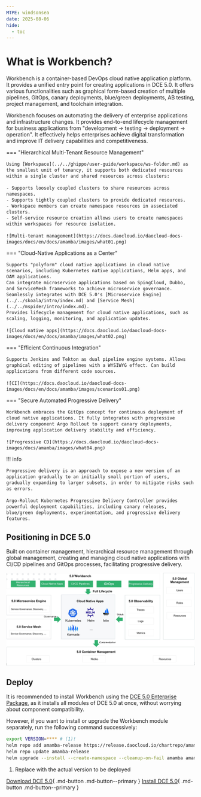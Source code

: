```yaml
---
MTPE: windsonsea
date: 2025-08-06
hide:
  - toc
---
```


# What is Workbench?

Workbench is a container-based DevOps cloud native application platform.
It provides a unified entry point for creating applications in DCE 5.0.
It offers various functionalities such as graphical form-based creation
of multiple pipelines, GitOps, canary deployments, blue/green deployments,
AB testing, project management, and toolchain integration.

Workbench focuses on automating the delivery of enterprise applications
and infrastructure changes. It provides end-to-end lifecycle management for business
applications from "development -> testing -> deployment -> operation". It effectively
helps enterprises achieve digital transformation and improve IT delivery capabilities and competitiveness.

=== "Hierarchical Multi-Tenant Resource Management"

    Using [Workspace](../../ghippo/user-guide/workspace/ws-folder.md) as the smallest unit of tenancy, it supports both dedicated resources within a single cluster and shared resources across clusters:

    - Supports loosely coupled clusters to share resources across namespaces.
    - Supports tightly coupled clusters to provide dedicated resources.
    - Workspace members can create namespace resources in associated clusters.
    - Self-service resource creation allows users to create namespaces within workspaces for resource isolation.

    ![Multi-tenant management](https://docs.daocloud.io/daocloud-docs-images/docs/en/docs/amamba/images/what01.png)

=== "Cloud-Native Applications as a Center"

    Supports "polyform" cloud native applications in cloud native scenarios, including Kubernetes native applications, Helm apps, and OAM applications.
    Can integrate microservice applications based on SpingCloud, Dubbo, and ServiceMesh frameworks to achieve microservice governance. Seamlessly integrates with DCE 5.0's [Microservice Engine](../../skoala/intro/index.md) and [Service Mesh](../../mspider/intro/index.md).
    Provides lifecycle management for cloud native applications, such as scaling, logging, monitoring, and application updates.

    ![Cloud native apps](https://docs.daocloud.io/daocloud-docs-images/docs/en/docs/amamba/images/what02.png)

=== "Efficient Continuous Integration"

    Supports Jenkins and Tekton as dual pipeline engine systems. Allows graphical editing of pipelines with a WYSIWYG effect. Can build applications from different code sources.

    ![CI](https://docs.daocloud.io/daocloud-docs-images/docs/en/docs/amamba/images/scenarios01.png)

=== "Secure Automated Progressive Delivery"

    Workbench embraces the GitOps concept for continuous deployment of cloud native applications. It fully integrates with progressive delivery component Argo Rollout to support canary deployments, improving application delivery stability and efficiency.

    ![Progressive CD](https://docs.daocloud.io/daocloud-docs-images/docs/amamba/images/what04.png)

!!! info

    Progressive delivery is an approach to expose a new version of an application gradually to an initially small portion of users, gradually expanding to larger subsets, in order to mitigate risks such as errors.
    
    Argo-Rollout Kubernetes Progressive Delivery Controller provides powerful deployment capabilities, including canary releases, blue/green deployments, experimentation, and progressive delivery features.

## Positioning in DCE 5.0

Built on container management, hierarchical resource management through global management,
creating and managing cloud native applications with CI/CD pipelines and GitOps processes,
facilitating progressive delivery.

![Workbench Role in DCE 5.0](../images/what00.jpg)

## Deploy

It is recommended to install Workbench using the
[DCE 5.0 Enterprise Package](../../install/commercial/start-install.md),
as it installs all modules of DCE 5.0 at once, without worrying about component compatibility.

However, if you want to install or upgrade the Workbench module separately, run the following command successively:

```bash
export VERSION=**** # (1)!
helm repo add amamba-release https://release.daocloud.io/chartrepo/amamba
helm repo update amamba-release
helm upgrade --install --create-namespace --cleanup-on-fail amamba amamba-release/amamba -n amamba-system --version=${VERSION}
```

1. Replace with the actual version to be deployed

[Download DCE 5.0](../../download/index.md){ .md-button .md-button--primary }
[Install DCE 5.0](../../install/index.md){ .md-button .md-button--primary }
